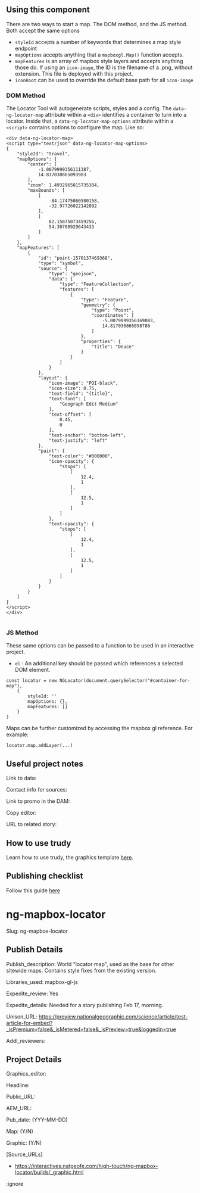 ## Using this component

There are two ways to start a map. The DOM method, and the JS method. Both accept the same options

- `styleId` accepts a number of keywords that determines a map style endpoint
- `mapOptions` accepts anything that a `mapboxgl.Map()` function accepts.
- `mapFeatures` is an array of mapbox style layers and accepts anything those do. If using an `icon-image`, the ID is the filename of a .png, without extension. This file is deployed with this project.
- `iconRoot` can be used to override the default base path for all `icon-image`


### DOM Method

The Locator Tool will autogenerate scripts, styles and a config. The `data-ng-locator-map` attribute within a `<div>` identifies a container to turn into a locator. Inside that, a `data-ng-locator-map-options` attribute within a `<script>` contains options to configure the map. Like so:

```
<div data-ng-locator-map>
<script type="text/json" data-ng-locator-map-options>
{
    "styleId": "travel",
    "mapOptions": {
        "center": [
            -1.0079999356111387,
            14.817030865093983
        ],
        "zoom": 1.4932965015735384,
        "maxBounds": [
            [
                -84.17475060580158,
                -32.97726022142892
            ],
            [
                82.15875073459256,
                54.30708929643433
            ]
        ]
    },
    "mapFeatures": [
        {
            "id": "point-1570137469368",
            "type": "symbol",
            "source": {
                "type": "geojson",
                "data": {
                    "type": "FeatureCollection",
                    "features": [
                        {
                            "type": "Feature",
                            "geometry": {
                                "type": "Point",
                                "coordinates": [
                                    -5.0079999356169083,
                                    14.817030865098786
                                ]
                            },
                            "properties": {
                                "title": "Deuce"
                            }
                        }
                    ]
                }
            },
            "layout": {
                "icon-image": "POI-black",
                "icon-size": 0.75,
                "text-field": "{title}",
                "text-font": [
                    "Geograph Edit Medium"
                ],
                "text-offset": [
                    0.45,
                    0
                ],
                "text-anchor": "bottom-left",
                "text-justify": "left"
            },
            "paint": {
                "text-color": "#000000",
                "icon-opacity": {
                    "stops": [
                        [
                            12.4,
                            1
                        ],
                        [
                            12.5,
                            1
                        ]
                    ]
                },
                "text-opacity": {
                    "stops": [
                        [
                            12.4,
                            1
                        ],
                        [
                            12.5,
                            1
                        ]
                    ]
                }
            }
        }
    ]
}
</script>
</div>
            
```

### JS Method

These same options can be passed to a function to be used in an interactive project. 

- `el` : An additional key should be passed which references a selected DOM element.

```
const locator = new NGLocator(document.querySelector("#container-for-map"), 
    {
        styleId: '' 
        mapOptions: {}, 
        mapFeatures: []
    }
)
```

Maps can be further customized by accessing the mapbox gl reference. For example: 

```
locator.map.addLayer(...)
```


## Useful project notes

Link to data: 

Contact info for sources: 

Link to promo in the DAM: 

Copy editor: 

URL to related story: 

## How to use trudy

Learn how to use trudy, the graphics template [here](https://drive.google.com/drive/folders/0B9f4BeCssbwoYW9LM2hydTZxQmc?usp=sharing).

## Publishing checklist

Follow this guide [here](https://docs.google.com/document/d/1c734ZEgYKZbE6BIoDhChHoFOFBpMucqqjPiwWKItaGM/edit)


# ng-mapbox-locator


Slug: ng-mapbox-locator

## Publish Details

<!--Brief description of what you have built, and changed since last publish-->
Publish_description: World "locator map", used as the base for other sitewide maps. Contains style fixes from the existing version.

<!-- Javascript libraries: Leave blank if you're using common libraries or are on deadline-->
Libraries_used: mapbox-gl-js

<!-- Should this review be expedited? -->
Expedite_review: Yes
<!-- If "Yes": 1) include requested date/time details here, and 2) ping @here in #interactives-reviewers Slack after publishing-->
Expedite_details: Needed for a story publishing Feb 17, morning.

<!-- Link to the graphic in unison -->
Unison_URL: https://preview.nationalgeographic.com/science/article/test-article-for-embed?_isPremium=false&_isMetered=false&_isPreview=true&loggedin=true

<!-- Who else should be notified about this review? Use the format @gitlabFirstName.gitlabLastName -->
Addl_reviewers:

## Project Details

Graphics_editor: 

Headline: 

Public_URL: 

AEM_URL: 

Pub_date: 
(YYY-MM-DD)

Map: 
(Y/N)

Graphic: 
(Y/N)


[Source_URLs]
* https://interactives.natgeofe.com/high-touch/ng-mapbox-locator/builds/_graphic.html

:ignore 
